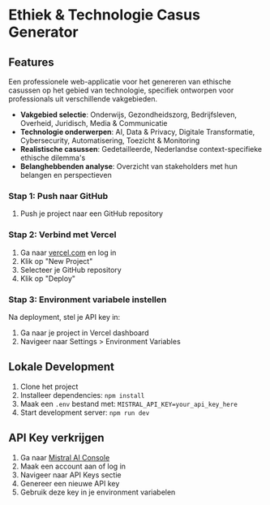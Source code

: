 # Ethiek & Technologie Casus Generator

## Features
Een professionele web-applicatie voor het genereren van ethische casussen op het gebied van technologie, specifiek ontworpen voor professionals uit verschillende vakgebieden.
- **Vakgebied selectie**: Onderwijs, Gezondheidszorg, Bedrijfsleven, Overheid, Juridisch, Media & Communicatie
- **Technologie onderwerpen**: AI, Data & Privacy, Digitale Transformatie, Cybersecurity, Automatisering, Toezicht & Monitoring
- **Realistische casussen**: Gedetailleerde, Nederlandse context-specifieke ethische dilemma's
- **Belanghebbenden analyse**: Overzicht van stakeholders met hun belangen en perspectieven
### Stap 1: Push naar GitHub
1. Push je project naar een GitHub repository

### Stap 2: Verbind met Vercel
1. Ga naar [vercel.com](https://vercel.com) en log in
2. Klik op "New Project"
3. Selecteer je GitHub repository
4. Klik op "Deploy"

### Stap 3: Environment variabele instellen
Na deployment, stel je API key in:
1. Ga naar je project in Vercel dashboard
2. Navigeer naar Settings > Environment Variables
## Lokale Development
1. Clone het project
2. Installeer dependencies: `npm install`
3. Maak een `.env` bestand met: `MISTRAL_API_KEY=your_api_key_here`
4. Start development server: `npm run dev`
## API Key verkrijgen
1. Ga naar [Mistral AI Console](https://console.mistral.ai/)
2. Maak een account aan of log in
3. Navigeer naar API Keys sectie
4. Genereer een nieuwe API key
5. Gebruik deze key in je environment variabelen